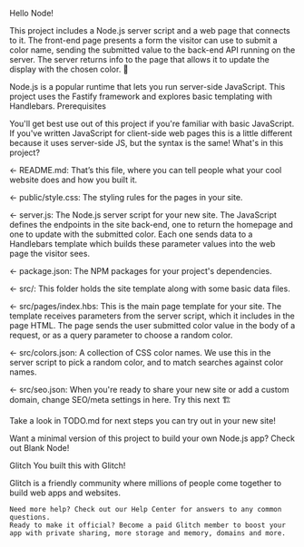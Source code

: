 Hello Node!

This project includes a Node.js server script and a web page that connects to it. The front-end page presents a form the visitor can use to submit a color name, sending the submitted value to the back-end API running on the server. The server returns info to the page that allows it to update the display with the chosen color. 🎨

Node.js is a popular runtime that lets you run server-side JavaScript. This project uses the Fastify framework and explores basic templating with Handlebars.
Prerequisites

You'll get best use out of this project if you're familiar with basic JavaScript. If you've written JavaScript for client-side web pages this is a little different because it uses server-side JS, but the syntax is the same!
What's in this project?

← README.md: That’s this file, where you can tell people what your cool website does and how you built it.

← public/style.css: The styling rules for the pages in your site.

← server.js: The Node.js server script for your new site. The JavaScript defines the endpoints in the site back-end, one to return the homepage and one to update with the submitted color. Each one sends data to a Handlebars template which builds these parameter values into the web page the visitor sees.

← package.json: The NPM packages for your project's dependencies.

← src/: This folder holds the site template along with some basic data files.

← src/pages/index.hbs: This is the main page template for your site. The template receives parameters from the server script, which it includes in the page HTML. The page sends the user submitted color value in the body of a request, or as a query parameter to choose a random color.

← src/colors.json: A collection of CSS color names. We use this in the server script to pick a random color, and to match searches against color names.

← src/seo.json: When you're ready to share your new site or add a custom domain, change SEO/meta settings in here.
Try this next 🏗️

Take a look in TODO.md for next steps you can try out in your new site!

Want a minimal version of this project to build your own Node.js app? Check out Blank Node!

Glitch
You built this with Glitch!

Glitch is a friendly community where millions of people come together to build web apps and websites.

    Need more help? Check out our Help Center for answers to any common questions.
    Ready to make it official? Become a paid Glitch member to boost your app with private sharing, more storage and memory, domains and more.

